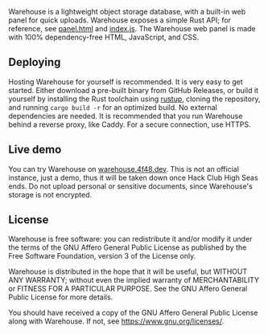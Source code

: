 Warehouse is a lightweight object storage database, with a built-in web panel for quick uploads. Warehouse exposes a simple Rust API; for reference, see [panel.html](https://github.com/4f48/warehouse/blob/main/static/panel.html) and [index.js](https://github.com/4f48/warehouse/blob/main/static/index.js). The Warehouse web panel is made with 100% dependency-free HTML, JavaScript, and CSS.

## Deploying
Hosting Warehouse for yourself is recommended. It is very easy to get started. Either download a pre-built binary from GitHub Releases, or build it yourself by installing the Rust toolchain using [rustup](https://rustup.rs/), cloning the repository, and running `cargo build -r` for an optimized build. No external dependencies are needed. It is recommended that you run Warehouse behind a reverse proxy, like Caddy. For a secure connection, use HTTPS.

## Live demo
You can try Warehouse on [warehouse.4f48.dev](https://warehouse.4f48.dev). This is not an official instance, just a demo, thus it will be taken down once Hack Club High Seas ends. Do not upload personal or sensitive documents, since Warehouse's storage is not encrypted.

## License
Warehouse is free software: you can redistribute it and/or modify it under the terms of the GNU Affero General Public License as published by the Free Software Foundation, version 3 of the License only.

Warehouse is distributed in the hope that it will be useful, but WITHOUT ANY WARRANTY; without even the implied warranty of MERCHANTABILITY or FITNESS FOR A PARTICULAR PURPOSE. See the GNU Affero General Public License for more details.

You should have received a copy of the GNU Affero General Public License along with Warehouse. If not, see <https://www.gnu.org/licenses/>.
